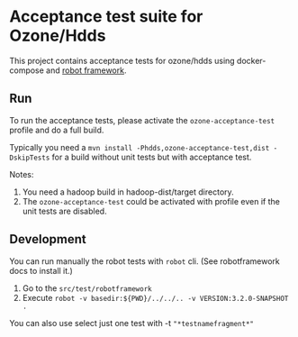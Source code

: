 <!---
  Licensed under the Apache License, Version 2.0 (the "License");
  you may not use this file except in compliance with the License.
  You may obtain a copy of the License at

   http://www.apache.org/licenses/LICENSE-2.0

  Unless required by applicable law or agreed to in writing, software
  distributed under the License is distributed on an "AS IS" BASIS,
  WITHOUT WARRANTIES OR CONDITIONS OF ANY KIND, either express or implied.
  See the License for the specific language governing permissions and
  limitations under the License. See accompanying LICENSE file.
-->

# Acceptance test suite for Ozone/Hdds

This project contains acceptance tests for ozone/hdds using docker-compose and [robot framework](http://robotframework.org/).

## Run

To run the acceptance tests, please activate the `ozone-acceptance-test` profile and do a full build.

Typically you need a `mvn install -Phdds,ozone-acceptance-test,dist -DskipTests` for a build without unit tests but with acceptance test.

Notes:

 1. You need a hadoop build in hadoop-dist/target directory.
 2. The `ozone-acceptance-test` could be activated with profile even if the unit tests are disabled.


## Development

You can run manually the robot tests with `robot` cli. (See robotframework docs to install it.)

 1. Go to the `src/test/robotframework`
 2. Execute `robot -v basedir:${PWD}/../../.. -v VERSION:3.2.0-SNAPSHOT .`

You can also use select just one test with -t `"*testnamefragment*"`